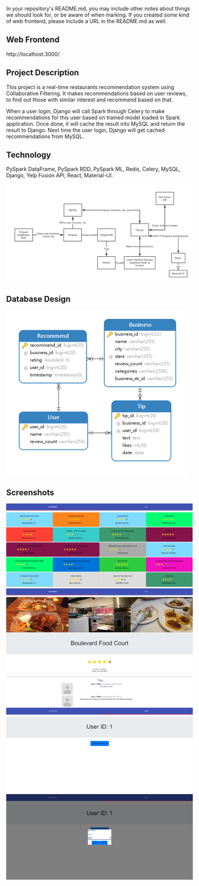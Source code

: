 In your repository's README.md, you may include other notes about things we should look for, or be aware of when marking. If you created some kind of web frontend, please include a URL in the README.md as well.

## Web Frontend

http://localhost:3000/

## Project Description

This project is a real-time restaurants recommendation system using Collaborative Filtering. It makes recommendations based on user reviews, to find out those with similar interest and recommend based on that.

When a user login, Django will call Spark through Celery to make recommendations for this user based on trained model loaded in Spark application. Once done, it will cache the result into MySQL and return the result to Django. Next time the user login, Django will get cached recommendations from MySQL.

## Technology

PySpark DataFrame, PySpark RDD, PySpark ML, Redis, Celery, MySQL, Django, Yelp Fusion API, React, Material-UI.

<img src="./images/architecture.jpg" alt="">

## Database Design

<img src="./images/database.png" alt="">

## Screenshots

<img src="./images/front-end-1.png" alt="">
<img src="./images/front-end-2.png" alt="">
<img src="./images/front-end-3.png" alt="">
<img src="./images/front-end-4.png" alt="">
<img src="./images/front-end-5.png" alt="">

